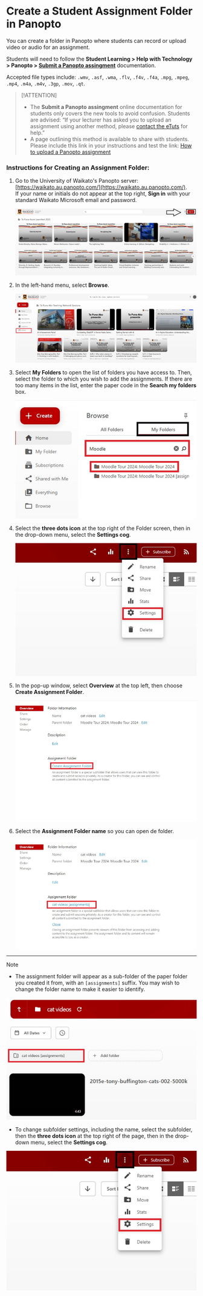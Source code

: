 # Create a Student Assignment Folder in Panopto

You can create a folder in Panopto where students can record or upload video or audio for an assignment.

Students will need to follow the **Student Learning > Help with Technology > Panopto > [Submit a Panopto assingment](https://www.waikato.ac.nz/students/teaching-and-learning/student/help-with-technology/panopto/panopto-assignments/)** documentation.

Accepted file types include: `.wmv`, `.asf`, `.wma`, `.flv`, `.f4v`, `.f4a`, `.mpg`, `.mpeg`, `.mp4`, `.m4a`, `.m4v`, `.3gp`, `.mov`, `.qt`.

> [!ATTENTION]
> - The **Submit a Panopto assingment** online documentation for students only covers the new tools to avoid confusion. Students are advised: “If your lecturer has asked you to upload an assignment using another method, please [contact the eTuts](https://www.waikato.ac.nz/students/teaching-and-learning/student/the-etuts-team/) for help.”
> - A page outlining this method is available to share with students. Please include this link in your instructions and test the link: [How to upload a Panopto assignment](how-to-upload-recordings-to-a-Panopto-assignment.md)

### Instructions for Creating an Assignment Folder:

1. Go to the University of Waikato's Panopto server: [https://waikato.au.panopto.com/](https://waikato.au.panopto.com/).  
   If your name or initials do not appear at the top right, **Sign in** with your standard Waikato Microsoft email and password.  

   ![](images/staff-panopto-signin-selected-w.jpg)

2. In the left-hand menu, select **Browse**.  

   ![](images/staff-panopto-browse-selected-w.jpg)

3. Select **My Folders** to open the list of folders you have access to. Then, select the folder to which you wish to add the assignments. If there are too many items in the list, enter the paper code in the **Search my folders** box.  

   ![](images/staff-panopto-myfolders-folderselected-n.jpg)

4. Select the **three dots icon** at the top right of the Folder screen, then in the drop-down menu, select the **Settings cog**.  

    ![](images/staff-panopto-foldersettings-selected-n.jpg)

6. In the pop-up window, select **Overview** at the top left, then choose **Create Assignment Folder**.  

   ![](images/staff-panopto-createassignmentfolder-n.jpg)

7. Select the **Assignment Folder name** so you can open de folder.
   
   ![](images/staff-panopto-assignmentfolder-selected-n.jpg)
---
> [!NOTE]
> - The assignment folder will appear as a sub-folder of the paper folder you created it from, with an `[assignments]` suffix. You may wish to change the folder name to make it easier to identify.
>   
> ![](images/staff-panopto-assignment-subfolder-selected-n.jpg)
>
> - To change subfolder settings, including the name, select the subfolder, then the **three dots icon** at the top right of the page, then in the drop-down menu, select the **Settings cog**.
>   
> ![](images/staff-panopto-foldersettings-selected-n.jpg)
